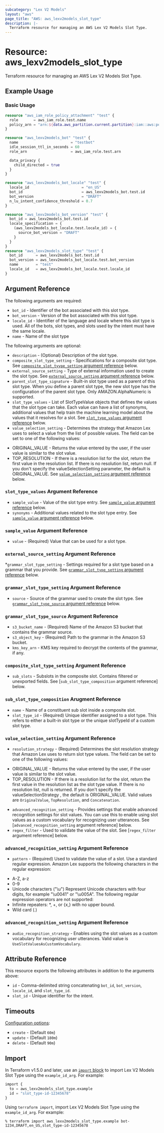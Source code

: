 ```yaml
---
subcategory: "Lex V2 Models"
layout: "aws"
page_title: "AWS: aws_lexv2models_slot_type"
description: |-
  Terraform resource for managing an AWS Lex V2 Models Slot Type.
---
```


# Resource: aws_lexv2models_slot_type

Terraform resource for managing an AWS Lex V2 Models Slot Type.

## Example Usage

### Basic Usage

```terraform
resource "aws_iam_role_policy_attachment" "test" {
  role       = aws_iam_role.test.name
  policy_arn = "arn:${data.aws_partition.current.partition}:iam::aws:policy/AmazonLexFullAccess"
}

resource "aws_lexv2models_bot" "test" {
  name                        = "testbot"
  idle_session_ttl_in_seconds = 60
  role_arn                    = aws_iam_role.test.arn

  data_privacy {
    child_directed = true
  }
}

resource "aws_lexv2models_bot_locale" "test" {
  locale_id                        = "en_US"
  bot_id                           = aws_lexv2models_bot.test.id
  bot_version                      = "DRAFT"
  n_lu_intent_confidence_threshold = 0.7
}

resource "aws_lexv2models_bot_version" "test" {
  bot_id = aws_lexv2models_bot.test.id
  locale_specification = {
    (aws_lexv2models_bot_locale.test.locale_id) = {
      source_bot_version = "DRAFT"
    }
  }
}
resource "aws_lexv2models_slot_type" "test" {
  bot_id      = aws_lexv2models_bot.test.id
  bot_version = aws_lexv2models_bot_locale.test.bot_version
  name        = "test"
  locale_id   = aws_lexv2models_bot_locale.test.locale_id
}
```

## Argument Reference

The following arguments are required:

* `bot_id` - Identifier of the bot associated with this slot type.
* `bot_version` - Version of the bot associated with this slot type.
* `locale_id` - Identifier of the language and locale where this slot type is used. All of the bots, slot types, and slots used by the intent must have the same locale.
* `name` - Name of the slot type

The following arguments are optional:

* `description` - (Optional) Description of the slot type.
* `composite_slot_type_setting` - Specifications for a composite slot type. See [`composite_slot_tyype_setting` argument reference](#composite_slot_type_reference) below.
* `external_source_setting` - Type of external information used to create the slot type. See [`external_source_setting` argument reference](#external_source_setting) below.
* `parent_slot_type_signature` - Built-in slot type used as a parent of this slot type. When you define a parent slot type, the new slot type has the configuration of the parent slot type. Only AMAZON.AlphaNumeric is supported.
* `slot_type_values` - List of SlotTypeValue objects that defines the values that the slot type can take. Each value can have a list of synonyms, additional values that help train the machine learning model about the values that it resolves for a slot. See [`slot_type_values` argument reference](#slot_type_values) below.
* `value_selection_setting` - Determines the strategy that Amazon Lex uses to select a value from the list of possible values. The field can be set to one of the following values:
 - ORIGINAL_VALUE - Returns the value entered by the user, if the user value is similar to the slot value.
 - TOP_RESOLUTION - If there is a resolution list for the slot, return the first value in the resolution list. If there is no resolution list, return null.
If you don't specify the valueSelectionSetting parameter, the default is ORIGINAL_VALUE. See [`value_selection_setting` argument reference](#value_selection_setting) below.

### `slot_type_values` Argument Reference
* `sample_value` - Value of the slot type entry.  See [`sample_value` argument reference](#sample_value) below.
* `synonyms` - Additional values related to the slot type entry. See [`sample_value` argument reference](#sample_value) below.

### `sample_value` Argument Reference
* `value` - (Required) Value that can be used for a slot type.

### `external_source_setting` Argument Reference
*`grammar_slot_type_setting` - Settings required for a slot type based on a grammar that you provide. See [`grammar_slot_type_setting` argument reference](#grammar_slot_type_setting) below.

### `grammar_slot_type_setting` Argument Reference
* `source` - Source of the grammar used to create the slot type. See [`grammar_slot_type_source` argument reference](#grammar_slot_type_reference) below.

### `grammar_slot_type_source` Argument Reference
* `s3_bucket_name` - (Required) Name of the Amazon S3 bucket that contains the grammar source.
* `s3_object_key` - (Required) Path to the grammar in the Amazon S3 bucket.
* `kms_key_arn` - KMS key required to decrypt the contents of the grammar, if any.

### `composite_slot_type_setting` Argument Reference
* `sub_slots` - Subslots in the composite slot. Contains filtered or unexported fields. See [`sub_slot_type_composition` argument reference] below.

### `sub_slot_type_composition` Arugment Reference
* `name` - Name of a constituent sub slot inside a composite slot.
* `slot_type_id` - (Required) Unique identifier assigned to a slot type. This refers to either a built-in slot type or the unique slotTypeId of a custom slot type.

### `value_selection_setting` Argument Reference
* `resolution_strategy` - (Required) Determines the slot resolution strategy that Amazon Lex uses to return slot type values. The field can be set to one of the following values:
 - ORIGINAL_VALUE - Returns the value entered by the user, if the user value is similar to the slot value.
 - TOP_RESOLUTION - If there is a resolution list for the slot, return the first value in the resolution list as the slot type value. If there is no resolution list, null is returned.
If you don't specify the valueSelectionStrategy , the default is ORIGINAL_VALUE. Valid values are `OriginalValue`, `TopResolution`, and `Concatenation`.
* `advanced_recognition_setting` - Provides settings that enable advanced recognition settings for slot values. You can use this to enable using slot values as a custom vocabulary for recognizing user utterances. See [`advanced_recognition_setting` argument reference] below.
* `regex_filter` - Used to validate the value of the slot. See [`regex_filter` argument reference] below.

### `advanced_recognition_setting` Argument Reference
* `pattern` - (Required) Used to validate the value of a slot. Use a standard regular expression. Amazon Lex supports the following characters in the regular expression:
 - A-Z, a-z
 - 0-9
 - Unicode characters ("\⁠u")
Represent Unicode characters with four digits, for example "\⁠u0041" or "\⁠u005A". The following regular expression operators are not supported:
 - Infinite repeaters: *, +, or {x,} with no upper bound.
 - Wild card (.)

### `advanced_recognition_setting` Argument Reference
* `audio_recognition_strategy` - Enables using the slot values as a custom vocabulary for recognizing user utterances. Valid value is `UseSlotValuesAsCustomVocabulary`.

## Attribute Reference

This resource exports the following attributes in addition to the arguments above:

* `id` - Comma-delimited string concatenating `bot_id`, `bot_version`, `locale_id`, and `slot_type_id`.
* `slot_id` - Unique identifier for the intent.

## Timeouts

[Configuration options](https://developer.hashicorp.com/terraform/language/resources/syntax#operation-timeouts):

* `create` - (Default `60m`)
* `update` - (Default `180m`)
* `delete` - (Default `90m`)

## Import

In Terraform v1.5.0 and later, use an [`import` block](https://developer.hashicorp.com/terraform/language/import) to import Lex V2 Models Slot Type using the `example_id_arg`. For example:

```terraform
import {
  to = aws_lexv2models_slot_type.example
  id = "slot_type-id-12345678"
}
```

Using `terraform import`, import Lex V2 Models Slot Type using the `example_id_arg`. For example:

```console
% terraform import aws_lexv2models_slot_type.example bot-1234,DRAFT,en_US,slot_type-id-12345678
```
